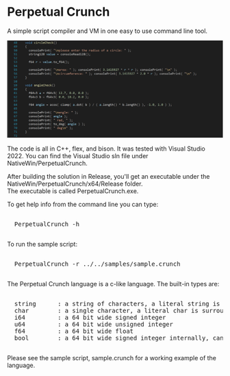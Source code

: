# Perpetual Crunch

A simple script compiler and VM in one easy to use command line tool.

![Main Screen](docs/images/crunch_source_sample.png)

The code is all in C++, flex, and bison. It was tested with Visual Studio 2022.  You can find the 
Visual Studio sln file under NativeWin/PerpetualCrunch.

After building the solution in Release, you'll get an executable under the NativeWin/PerpetualCrunch/x64/Release folder.  
The executable is called PerpetualCrunch.exe.

To get help info from the command line you can type:

<pre>

  PerpetualCrunch -h

</pre>

To run the sample script:

<pre>

  PerpetualCrunch -r ../../samples/sample.crunch

</pre>

The Perpetual Crunch language is a c-like language.  The built-in types are:

<pre>

  string      : a string of characters, a literal string is surrounded by quotes, eg. 'Hello, World!'
  char        : a single character, a literal char is surrounded by single quotes, eg. 'a'
  i64         : a 64 bit wide signed integer
  u64         : a 64 bit wide unsigned integer
  f64         : a 64 bit wide float
  bool        : a 64 bit wide signed integer internally, can be assigned the literal values of true or false, which are represented internally by 1 and 0

</pre>

Please see the sample script, sample.crunch for a working example of the language.

